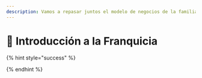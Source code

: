 ```yaml
---
description: Vamos a repasar juntos el modelo de negocios de la familia BET91
---
```


# 🤜 Introducción a la Franquicia

{% hint style="success" %}

{% endhint %}
